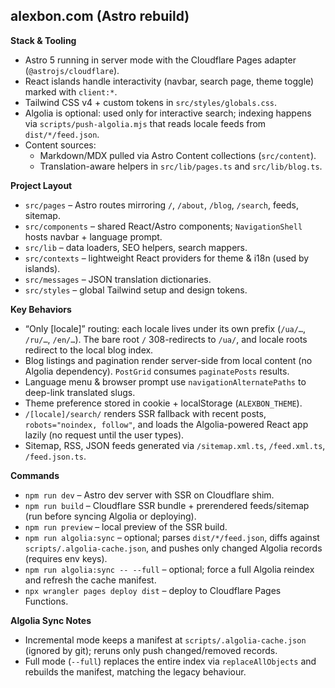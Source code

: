 ## alexbon.com (Astro rebuild)

**Stack & Tooling**
- Astro 5 running in server mode with the Cloudflare Pages adapter (`@astrojs/cloudflare`).
- React islands handle interactivity (navbar, search page, theme toggle) marked with `client:*`.
- Tailwind CSS v4 + custom tokens in `src/styles/globals.css`.
- Algolia is optional: used only for interactive search; indexing happens via `scripts/push-algolia.mjs` that reads locale feeds from `dist/*/feed.json`.
- Content sources:
  - Markdown/MDX pulled via Astro Content collections (`src/content`).
  - Translation-aware helpers in `src/lib/pages.ts` and `src/lib/blog.ts`.

**Project Layout**
- `src/pages` – Astro routes mirroring `/`, `/about`, `/blog`, `/search`, feeds, sitemap.
- `src/components` – shared React/Astro components; `NavigationShell` hosts navbar + language prompt.
- `src/lib` – data loaders, SEO helpers, search mappers.
- `src/contexts` – lightweight React providers for theme & i18n (used by islands).
- `src/messages` – JSON translation dictionaries.
- `src/styles` – global Tailwind setup and design tokens.

**Key Behaviors**
- “Only [locale]” routing: each locale lives under its own prefix (`/ua/…`, `/ru/…`, `/en/…`). The bare root `/` 308-redirects to `/ua/`, and locale roots redirect to the local blog index.
- Blog listings and pagination render server-side from local content (no Algolia dependency). `PostGrid` consumes `paginatePosts` results.
- Language menu & browser prompt use `navigationAlternatePaths` to deep-link translated slugs.
- Theme preference stored in cookie + localStorage (`ALEXBON_THEME`).
- `/[locale]/search/` renders SSR fallback with recent posts, `robots="noindex, follow"`, and loads the Algolia-powered React app lazily (no request until the user types).
- Sitemap, RSS, JSON feeds generated via `/sitemap.xml.ts`, `/feed.xml.ts`, `/feed.json.ts`.

**Commands**
- `npm run dev` – Astro dev server with SSR on Cloudflare shim.
- `npm run build` – Cloudflare SSR bundle + prerendered feeds/sitemap (run before syncing Algolia or deploying).
- `npm run preview` – local preview of the SSR build.
- `npm run algolia:sync` – optional; parses `dist/*/feed.json`, diffs against `scripts/.algolia-cache.json`, and pushes only changed Algolia records (requires env keys).
- `npm run algolia:sync -- --full` – optional; force a full Algolia reindex and refresh the cache manifest.
- `npx wrangler pages deploy dist` – deploy to Cloudflare Pages Functions.

**Algolia Sync Notes**
- Incremental mode keeps a manifest at `scripts/.algolia-cache.json` (ignored by git); reruns only push changed/removed records.
- Full mode (`--full`) replaces the entire index via `replaceAllObjects` and rebuilds the manifest, matching the legacy behaviour.
